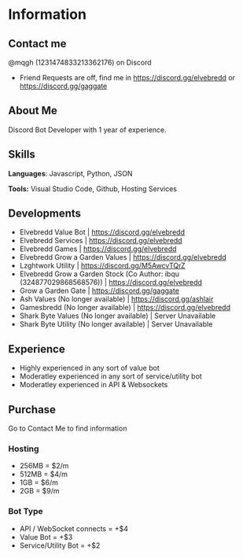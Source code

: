 # Information

## Contact me
@mqgh (1231474833213362176) on Discord
- Friend Requests are off, find me in https://discord.gg/elvebredd or https://discord.gg/gaggate

## About Me
Discord Bot Developer with 1 year of experience.

## Skills
**Languages**: Javascript, Python, JSON

**Tools:** Visual Studio Code, Github, Hosting Services

## Developments
* Elvebredd Value Bot | https://discord.gg/elvebredd
* Elvebredd Services | https://discord.gg/elvebredd
* Elvebredd Games | https://discord.gg/elvebredd
* Elvebredd Grow a Garden Values | https://discord.gg/elvebredd
* Lzghtwork Utility | https://discord.gg/M5AwcvTQrZ
* Elvebredd Grow a Garden Stock (Co Author: ibqu (324877029868568576)) | https://discord.gg/elvebredd
* Grow a Garden Gate | https://discord.gg/gaggate
* Ash Values (No longer available) | https://discord.gg/ashlair
* Gamesbredd (No longer available) | https://discord.gg/elvebredd
* Shark Byte Values (No longer available) | Server Unavailable
* Shark Byte Utility (No longer available) | Server Unavailable

## Experience
* Highly experienced in any sort of value bot
* Moderatley experienced in any sort of service/utility bot
* Moderatley experienced in API & Websockets

## Purchase
Go to Contact Me to find information
### Hosting
- 256MB = $2/m
- 512MB = $4/m
- 1GB = $6/m
- 2GB = $9/m
### Bot Type
- API / WebSocket connects = +$4
- Value Bot = +$3
- Service/Utility Bot = +$2

